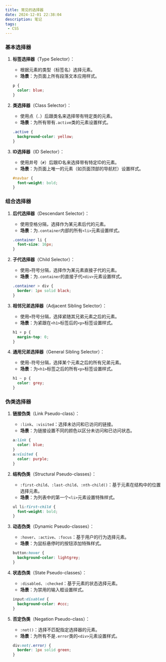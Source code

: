```yaml
---
title: 常见的选择器
date: 2024-12-01 22:38:04
description: 笔记
tags:
 - CSS
---
```


### 基本选择器

1. **标签选择器**（Type Selector）：

   - 根据元素的类型（标签名）选择元素。
   - **场景**：为页面上所有段落文本应用样式。

   ```css
   p {
     color: blue;
   }
   ```

2. **类选择器**（Class Selector）：

   - 使用点（`.`）后跟类名来选择带有特定类的元素。
   - **场景**：为所有带有`.active`类的元素设置样式。

   ```css
   .active {
     background-color: yellow;
   }
   ```

3. **ID选择器**（ID Selector）：

   - 使用井号（`#`）后跟ID名来选择带有特定ID的元素。
   - **场景**：为页面上唯一的元素（如页面顶部的导航栏）设置样式。

   ```css
   #navbar {
     font-weight: bold;
   }
   ```

### 组合选择器

1. **后代选择器**（Descendant Selector）：

   - 使用空格分隔，选择作为某元素后代的元素。
   - **场景**：为`.container`内部的所有`<li>`元素设置样式。

   ```css
   .container li {
     font-size: 16px;
   }
   ```

2. **子代选择器**（Child Selector）：

   - 使用`>`符号分隔，选择作为某元素直接子代的元素。
   - **场景**：为`.container`的直接子代`<div>`元素设置样式。

   ```css
   .container > div {
     border: 1px solid black;
   }
   ```

3. **相邻兄弟选择器**（Adjacent Sibling Selector）：

   - 使用`+`符号分隔，选择紧随其兄弟元素之后的元素。
   - **场景**：为紧跟在`<h1>`标签后的`<p>`标签设置样式。

   ```css
   h1 + p {
     margin-top: 0;
   }
   ```

4. **通用兄弟选择器**（General Sibling Selector）：

   - 使用`~`符号分隔，选择某个元素之后的所有兄弟元素。
   - **场景**：为`<h1>`标签之后的所有`<p>`标签设置样式。

   ```css
   h1 ~ p {
     color: grey;
   }
   ```

### 伪类选择器

1. **链接伪类**（Link Pseudo-class）：

   - `:link`、`:visited`：选择未访问和已访问的链接。
   - **场景**：为链接设置不同的颜色以区分未访问和已访问状态。

   ```css
   a:link {
     color: blue;
   }
   a:visited {
     color: purple;
   }
   ```

2. **结构伪类**（Structural Pseudo-classes）：

   - `:first-child`、`:last-child`、`:nth-child()`：基于元素在结构中的位置选择元素。
   - **场景**：为列表中的第一个`<li>`元素设置特殊样式。

   ```css
   ul li:first-child {
     font-weight: bold;
   }
   ```

3. **动态伪类**（Dynamic Pseudo-classes）：

   - `:hover`、`:active`、`:focus`：基于用户的行为选择元素。
   - **场景**：为鼠标悬停时的按钮添加特殊样式。

   ```css
   button:hover {
     background-color: lightgrey;
   }
   ```

4. **状态伪类**（State Pseudo-classes）：

   - `:disabled`、`:checked`：基于元素的状态选择元素。
   - **场景**：为禁用的输入框设置样式。

   ```css
   input:disabled {
     background-color: #ccc;
   }
   ```

5. **否定伪类**（Negation Pseudo-class）：

   - `:not()`：选择不匹配指定选择器的元素。
   - **场景**：为所有不是`.error`类的`<div>`元素设置样式。

   ```css
   div:not(.error) {
     border: 1px solid green;
   }
   ```